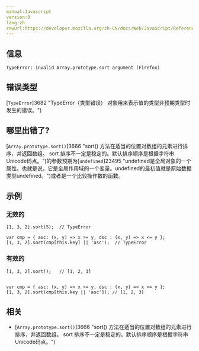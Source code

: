 ```yaml
---
manual:Javascript
version:0
lang:zh
rawUrl:https://developer.mozilla.org/zh-CN/docs/Web/JavaScript/Reference/Errors/Array_sort_argument
---
```






## 信息<a name="信息"></a>

```
TypeError: invalid Array.prototype.sort argument (Firefox)

```

## 错误类型<a name="错误类型"></a>


[`TypeError`]3682 "TypeError（类型错误） 对象用来表示值的类型非预期类型时发生的错误。")


## 哪里出错了?<a name="哪里出错了"></a>


[`Array.prototype.sort()`]3666 "sort() 方法在适当的位置对数组的元素进行排序，并返回数组。 sort 排序不一定是稳定的。默认排序顺序是根据字符串Unicode码点。")的参数预期为[`undefined`]23495 "undefined是全局对象的一个属性。也就是说，它是全局作用域的一个变量。undefined的最初值就是原始数据类型undefined。")或者是一个比较操作数的函数。


## 示例<a name="示例"></a>

### 无效的<a name="无效的"></a>

```
[1, 3, 2].sort(5);  // TypeError

var cmp = { asc: (x, y) => x >= y, dsc : (x, y) => x <= y };
[1, 3, 2].sort(cmp[this.key] || 'asc');  // TypeError
```

### 有效的<a name="有效的"></a>

```
[1, 3, 2].sort();   // [1, 2, 3]


var cmp = { asc: (x, y) => x >= y, dsc : (x, y) => x <= y };
[1, 3, 2].sort(cmp[this.key || 'asc']); // [1, 2, 3]
```

## 相关<a name="相关"></a>

* [`Array.prototype.sort()`]3666 "sort() 方法在适当的位置对数组的元素进行排序，并返回数组。 sort 排序不一定是稳定的。默认排序顺序是根据字符串Unicode码点。")



